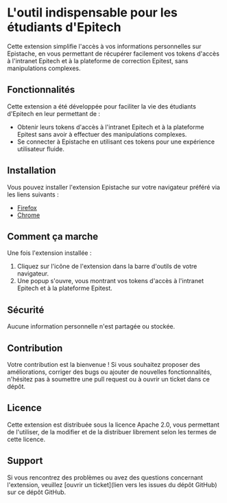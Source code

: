 # L'outil indispensable pour les étudiants d'Epitech

Cette extension simplifie l'accès à vos informations personnelles sur Epistache, en vous permettant de récupérer facilement vos tokens d'accès à l'intranet Epitech et à la plateforme de correction Epitest, sans manipulations complexes.

## Fonctionnalités

Cette extension a été développée pour faciliter la vie des étudiants d'Epitech en leur permettant de :
- Obtenir leurs tokens d'accès à l'intranet Epitech et à la plateforme Epitest sans avoir à effectuer des manipulations complexes.
- Se connecter à Epistache en utilisant ces tokens pour une expérience utilisateur fluide.

## Installation

Vous pouvez installer l'extension Epistache sur votre navigateur préféré via les liens suivants :

- [Firefox](https://addons.mozilla.org/fr/firefox/addon/epistache/)
- [Chrome](https://chrome.google.com/webstore/detail/epistache/chibcfdaemfkmieakdijmhklljnacgen)

## Comment ça marche

Une fois l'extension installée :
1. Cliquez sur l'icône de l'extension dans la barre d'outils de votre navigateur.
2. Une popup s'ouvre, vous montrant vos tokens d'accès à l'intranet Epitech et à la plateforme Epitest.

## Sécurité

Aucune information personnelle n'est partagée ou stockée.

## Contribution

Votre contribution est la bienvenue ! Si vous souhaitez proposer des améliorations, corriger des bugs ou ajouter de nouvelles fonctionnalités, n'hésitez pas à soumettre une pull request ou à ouvrir un ticket dans ce dépôt.

## Licence

Cette extension est distribuée sous la licence Apache 2.0, vous permettant de l'utiliser, de la modifier et de la distribuer librement selon les termes de cette licence.

## Support

Si vous rencontrez des problèmes ou avez des questions concernant l'extension, veuillez [ouvrir un ticket](lien vers les issues du dépôt GitHub) sur ce dépôt GitHub.


